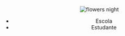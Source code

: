 <!DOCTYPE html>
<html lang="en">
<head>
    <meta charset="UTF-8">
    <meta http-equiv="X-UA-Compatible" content="IE=edge">
    <meta name="viewport" content="width=device-width, initial-scale=1.0">
    <title>night flower</title>
</head>
<body>
    <body>
        <header>
            <img src="https://images.pexels.com/photos/20142050/pexels-photo-20142050/free-photo-of-ensolarado-jardim-parque-folha.jpeg?auto=compress&cs=tinysrgb&w=600&lazy=load" alt="flowers night">
            <ul>
                <li>Escola</li>
                <li>Estudante</li>
            </ul>
        </header>
    </body>    
</body>
</html>
